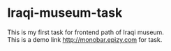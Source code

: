 # Iraqi-museum-task
This is my first task for frontend path of Iraqi museum.</br>
This is a demo link http://monobar.epizy.com for task.
